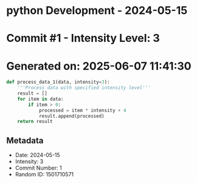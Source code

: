 ﻿# python Development - 2024-05-15
# Commit #1 - Intensity Level: 3
# Generated on: 2025-06-07 11:41:30
```python
def process_data_1(data, intensity=3):
    '''Process data with specified intensity level'''
    result = []
    for item in data:
        if item > 0:
            processed = item * intensity + 4
            result.append(processed)
    return result
```
## Metadata
- Date: 2024-05-15
- Intensity: 3
- Commit Number: 1
- Random ID: 1501710571
